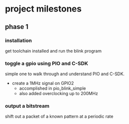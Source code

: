 # project milestones

## phase 1
### installation
get toolchain installed and run the blink program
### toggle a gpio using PIO and C-SDK
simple one to walk through and understand PIO and C-SDK.
* create a 1MHz signal on GPIO2
  * accomplished in pio_blink_simple
  * also added overclocking up to 200MHz
### output a bitstream
shift out a packet of a known pattern at a periodic rate